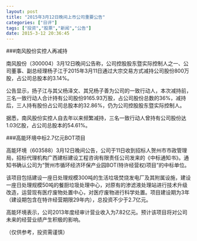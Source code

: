 ```yaml
---
layout: post
title: "2015年3月12日晚间上市公司重要公告"
categories: ["日评"]
tags: ["投资","股票","新闻","公告"]
date: 2015-3-12 20:36:45
---
```

###南风股份实控人再减持

南风股份（300004）3月12日晚间公告称，公司控股股东暨实际控制人之一、公司董事、副总经理杨子江于2015年3月11日通过大宗交易方式减持公司股份800万股，占公司总股本的3.14%。

公告显示，扬子江与其父杨泽文、其兄杨子善为公司的一致行动人，本次减持前，三名一致行动人合计持有公司股份9165.93万股，占公司股份总数的36%，减持后，三人持有股份占公司总股本的32.86%，仍为公司控股股东暨实际控制人。

据悉，南风股份实控人自去年以来频繁减持，三名一致行动人曾持有公司股份达1.03亿股，占公司总股本的54.61%。

###高能环境中标2.7亿元BOT项目

高能环境（603588）3月12日晚间公告，公司于11日收到招标人贺州市市政管理局，招标代理机构广西建标建设工程咨询有限责任公司发来的《中标通知书》。通知书确认公司为“贺州市循环经济环保产业园BOT(特许经营权)项目”的中标单位。

该项目包括建设一座日处理规模300吨的生活垃圾焚烧发电厂及其附属设施，建设一座日处理规模50吨的餐厨垃圾处理中心，对原有的渗滤液处理站进行技术升级改造，运营现有医疗废物处置中心，对医疗废物进行科学处置。项目建设期为3年（建设期包含在特许经营期限29年内），总投资不少于2.7亿元。

高能环境表示，公司2013年度经审计营业收入为7.82亿元。预计该项目将对公司未来的经营业绩产生积极的影响。

（仅供参考，投资需谨慎）
